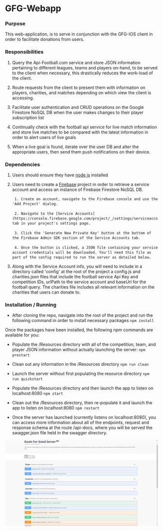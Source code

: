 # GFG-Webapp

### Purpose

This web-application, is to serve in conjunction with the GFG-IOS client in order to facilitate donations from users.


### Responsibilities

1. Query the Api-Football.com service and store JSON information pertaining to different leagues, teams and players on-hand, to be served to the client when necessary, this drastically
reduces the work-load of the client.

2. Route requests from the client to present them with information on players, charities, and matches depending  on which view the client is accessing.

3. Facilitate user authentication and CRUD operations on the Google Firestore NoSQL DB when the user makes changes to their player subscription list

4. Continually check with the football api service for live match information and store live matches to be compared with the latest information in order to alert users of live goals

5. When a live goal is found, iterate over the user DB and alter the appropriate users, then send them push notifications on their device.

### Dependencies

1. Users should ensure they have [node js](https://nodejs.org/en/) installed

2. Users need to create a [Firebase](https://firebase.google.com/) project in order to retrieve a service account and access an instance of Firebase Firestore NoSQL DB.

        1. Create an account, navigate to the Firebase console and use the 'Add Project' dialog.

        2. Navigate to the [Service Accounts](https://console.firebase.google.com/project/_/settings/serviceaccounts/adminsdk) tab in your project's settings page.

        3. Click the 'Generate New Private Key' button at the bottom of the Firebase Admin SDK section of the Service Accounts tab.

        4. Once the button is clicked, a JSON file containing your service account credentials will be downloaded. You'll need this file as part of the config required to run the server as detailed below.


3. Along with the Service Account info, you will need to include in a directory called 'config' at the root of the project a config.js and charities.json files that include the football service Api Key and competition IDs, urlPath to the service account and baseUrl for the football query. The charities file includes all relevant information on the charities that users can donate to.


### Installation / Running

- After cloning the repo, navigate into the root of the project and run the following command in order to install necessary packages
`npm install`

Once the packages have been installed, the following npm commands are available for you:

- Populate the /Resources directory with all of the competition, team, and player JSON information without actually launching the server:
`npm prestart`

- Clean out any information in the /Resources directory
`npm run clean`

- Launch the server without first populating the resource directory
`npm run quickstart`

- Populate the /Resources directory and then launch the app to listen on localhost:8080
`npm start`

- Clean out the /Resources directory, then re-populate it and launch the app to listen on localhost:8080 `npm restart`

- Once the server has launched (currently listens on localhost:8080), you can access more information about all of the endpoints, request and response schema at the route /api-docs, where you will be served the swagger.json file held in the swagger directory.

![api-docs](util/api_docs.PNG)
